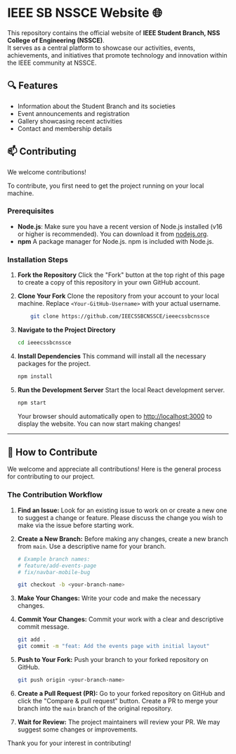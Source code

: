 # IEEE SB NSSCE Website 🌐

This repository contains the official website of **IEEE Student Branch, NSS College of Engineering (NSSCE)**.  
It serves as a central platform to showcase our activities, events, achievements, and initiatives that promote technology and innovation within the IEEE community at NSSCE.

## 🔍 Features
- Information about the Student Branch and its societies  
- Event announcements and registration  
- Gallery showcasing recent activities  
- Contact and membership details   

## 📫 Contributing
We welcome contributions!  

To contribute, you first need to get the project running on your local machine.

### Prerequisites

* **Node.js**: Make sure you have a recent version of Node.js installed (v16 or higher is recommended). You can download it from [nodejs.org](https://nodejs.org/).
* **npm** A package manager for Node.js. npm is included with Node.js.

### Installation Steps

1.  **Fork the Repository**
    Click the "Fork" button at the top right of this page to create a copy of this repository in your own GitHub account.

2.  **Clone Your Fork**
    Clone the repository from your account to your local machine. Replace `<Your-GitHub-Username>` with your actual username.
    ```bash
        git clone https://github.com/IEECSSBCNSSCE/ieeecssbcnssce
    ```

3.  **Navigate to the Project Directory**
    ```bash
    cd ieeecssbcnssce
    ```

4.  **Install Dependencies**
    This command will install all the necessary packages for the project.
    ```bash
    npm install
    ```

5.  **Run the Development Server**
    Start the local React development server.
    ```bash
    npm start
    ```
    Your browser should automatically open to [http://localhost:3000](http://localhost:3000) to display the website. You can now start making changes!

---

## 🤝 How to Contribute

We welcome and appreciate all contributions! Here is the general process for contributing to our project.

### The Contribution Workflow

1.  **Find an Issue:** Look for an existing issue to work on or create a new one to suggest a change or feature. Please discuss the change you wish to make via the issue before starting work.

2.  **Create a New Branch:** Before making any changes, create a new branch from `main`. Use a descriptive name for your branch.
    ```bash
    # Example branch names:
    # feature/add-events-page
    # fix/navbar-mobile-bug
    
    git checkout -b <your-branch-name>
    ```

3.  **Make Your Changes:** Write your code and make the necessary changes.

4.  **Commit Your Changes:** Commit your work with a clear and descriptive commit message.
    ```bash
    git add .
    git commit -m "feat: Add the events page with initial layout"
    ```

5.  **Push to Your Fork:** Push your branch to your forked repository on GitHub.
    ```bash
    git push origin <your-branch-name>
    ```

6.  **Create a Pull Request (PR):**
    Go to your forked repository on GitHub and click the "Compare & pull request" button. Create a PR to merge your branch into the `main` branch of the original repository.

7.  **Wait for Review:** The project maintainers will review your PR. We may suggest some changes or improvements.

Thank you for your interest in contributing!
